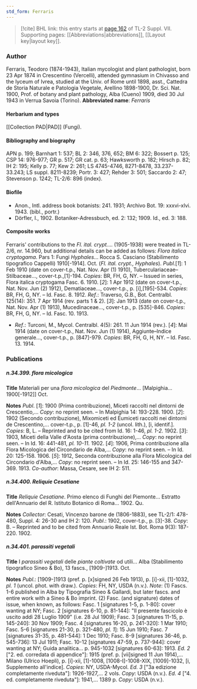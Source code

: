 ```yaml
---
std_form: Ferraris
---
```


> [!cite] BHL link: this entry starts at [page 162](https://www.biodiversitylibrary.org/page/33259666) of TL-2 Suppl. VII.
> Supporting pages: [[Abbreviations|abbreviations]], [[Layout key|layout key]].

### Author

Ferraris, Teodoro (1874-1943), Italian mycologist and plant pathologist, born 23 Apr 1874 in Crescentino (Vercelli), attended gymnasium in Chivasso and the lyceum of Ivrea, studied at the Univ. of Rome until 1898, asst., Cattedra de Storia Naturale e Patologia Vegetale, Arellino 1898-1900, Dr. Sci. Nat. 1900, Prof. of botany and plant pathology, Alba (Cueno) 1909, died 30 Jul 1943 in Verrua Savoia (Torino). 
**Abbreviated name**: *Ferraris*

#### Herbarium and types

[[Collection PAD|PAD]] (Fungi).

#### Bibliography and biography

APN p. 199; Barnhart 1: 537; BL 2: 346, 376, 652; BM 6: 322; Bossert p. 125; CSP 14: 976-977; GR p. 517; GR cat. p. 63; Hawksworth p. 182; Hirsch p. 82; IH 2: 195; Kelly p. 77; Kew 2: 261; LS 4745-4746, 8271-8478, 33.237-33.243; LS suppl. 8211-8239; Portr. 3: 427; Rehder 3: 501; Saccardo 2: 47; Stevenson p. 1242; TL-2/6: 896 (index).

#### Biofile

- Anon., Intl. address book botanists: 241. 1931; Archivo Bot. 19: xxxvi-xlvi. 1943. (bibl., portr.)
- Dörfler, I., 1902. Botaniker-Adressbuch, ed. 2: 132; 1909. Id., ed. 3: 188.

#### Composite works

Ferraris' contributions to the *Fl. ital. crypt.*... (1905-1938) were treated in TL-2/6, nr. 14.960, but additional details can be added as follows:
*Flora italica cryptogama*. Pars 1: Fungi *Hyphales*... Rocca S. Casciano (Stabilimento tipografico Cappelli) 1910\[-1914\]. Oct. (*Fl. ital. crypt., Hyphales*). *Publ*.\[*1*\]: 1 Feb 1910 (date on cover-t.p., Nat. Nov. Apr (1) 1910), Tuberculariaceae– Stilbaceae..., cover-t.p.,\[1\]-194. *Copies*: BR, FH, G, NY. – Issued in series, Flora italica cryptogama Fasc. 6. 1910.
\[*2*\]: 1 Apr 1912 (date on cover-t.p., Nat. Nov. Jun (2) 1912), Dematiaceae..., cover-t.p., p. \[i\],\[195\]-534. *Copies*: BR, FH, G, NY. – Id. Fasc. 8. 1912.
*Ref*.: Traverso, G.B., Bot. Centralbl. 125(14): 351. 7 Apr 1914 (rev. parts 1 & 2). \[*3*\]: Jan 1913 (date on cover-t.p., Nat. Nov. Apr (1) 1913), Mucedinaceae..., cover-t.p., p. \[535\]-846. *Copies*: BR, FH, G, NY. – Id. Fasc. 10. 1913.
- *Ref*.: Turconi, M., Mycol. Centralbl. 4(5): 261. 11 Jun 1914 (rev.). \[*4*\]: Mai 1914 (date on cover-t.p., Nat. Nov. Jun (1) 1914), Aggiunte–Indice generale..., cover-t.p., p. \[847\]-979. *Copies*: BR, FH, G, H, NY. – Id. Fasc. 13. 1914.

### Publications

##### n.34.399. flora micologica

**Title**
Materiali per una *flora micologica* del *Piedmonte*... \[Malpighia... 1900\[-1912\]\] Oct.

**Notes**
*Publ*. \[*1*\]: 1900 (Prima contribuzione), Miceti raccolti nel dintorni de Crescentio,... *Copy*: no reprint seen. – In Malpighia 14: 193-228. 1900.
\[*2*\]: 1902 (Secondo contribuzione), Mixomiceti ed Eumiceti raccolti nei dintorni de Crescentino,... cover-t.p., p. \[1\]-46, *pl. 1-2* (uncol. lith.), \[i, identif.\]. *Copies*: B, L. – Reprinted and to be cited from Id. 16: 1-46, *pl. 1-2.* 1902.
\[*3*\]: 1903, Miceti della Valle d'Aosta (prima contribuzione),... *Copy*: no reprint seen. – In Id. 16: 441-481, *pl. 10-11.* 1902.
\[*4*\]: 1906, Prima contribuzione alla Flora Micologica del Circondario de Alba,... *Copy*: no reprint seen. – In Id. 20: 125-158. 1906.
\[*5*\]: 1912, Seconda contribuzione alla Flora Micologica del Circondario d'Alba,... *Copy*: no reprint seen. – In Id. 25: 146-155 and 347-369. 1913.
*Co-author*: Massa, Cesare, see IH 2: 511.

##### n.34.400. Reliquie Cesatiane

**Title**
*Reliquie Cesatiane*. Primo elenco di Funghi del Piemonte... Estratto dell'Annuario del R. Istituto Botanico di Roma... 1902. Qu.

**Notes**
*Collector*: Cesati, Vincenzo barone de (1806-1883), see TL-2/1: 478-480, Suppl. 4: 26-30 and IH 2: 120.
*Publ*.: 1902, cover-t.p., p. \[3\]-38. *Copy*: B. – Reprinted and to be cited from Annuario Reale Ist. Bot. Roma 9(3): 187-220. 1902.

##### n.34.401. parassiti vegetali

**Title**
I *parassiti vegetali* delle *piante coltivate* od utili... Alba (Stabilimento tipografico Sineo & Bo), 13 fascs., \[1909-\]1913. Oct.

**Notes**
*Publ*.: \[1909-\]1913 (pref. p. \[x\]signed 26 Feb 1913), p. \[i\]-xii, \[1\]-1032, *pl. 1* (uncol. phot. with draw.). *Copies*: FH, NY, USDA (n.v.).
*Note*: (1) Fascs. 1-6 published in Alba by Tipografia Sineo & Gallardi, but later fascs. and entire work with a Sineo & Bo imprint. (2) Fasc. (and signature) dates of issue, when known, as follows: Fasc. 1 \[signatures 1-5, p. 1-80\]: cover wanting at NY; Fasc. 2 \[signatures 6-10, p. 81-144\]: "Il presente fascicolo è uscito addì 28 Luglio 1909" (i.e. 28 Jul 1909); Fasc. 3 \[signatures 11-15, p. 145-240\]: 30 Nov 1909; Fasc. 4 \[signatures 16-20, p. 241-320\]: 1 Mar 1910; Fasc. 5-6 \[signatures 21-30, p. 321-480, *pl. 1*\]: 15 Jun 1910; Fasc. 7 \[signatures 31-35, p. 481-544\]: 1 Dec 1910; Fasc. 8-9 \[signatures 36-46, p. 545-736\]: 13 Jul 1911; Fasc. 10-12 \[signatures 47-59, p. 737-944\]: cover wanting at NY; Guida analitica... p. 945-1032 \[signatures 60-63\]: 1913.
*Ed. 2* \["2. ed. corredata di appendice"\]: 1915 (pref. p. \[vii\]signed 11 Jun 1914),... Milano (Ulrico Hoepli), p. \[i\]-xii, \[1\]-1008, \[1008-I\]-1008-XIX, \[1009\]-1032, \[i, Supplemento all'indice\]. *Copies*: NY, USDA-Mycol.
*Ed. 3* \["3a edizione completamente riveduta"\]: 1926-1927,... 2 vols. *Copy*: USDA (n.v.).
*Ed. 4* \["4. ed. completamente riveduta"\]: 1941,... 1389 p. *Copy*: USDA (n.v.).


